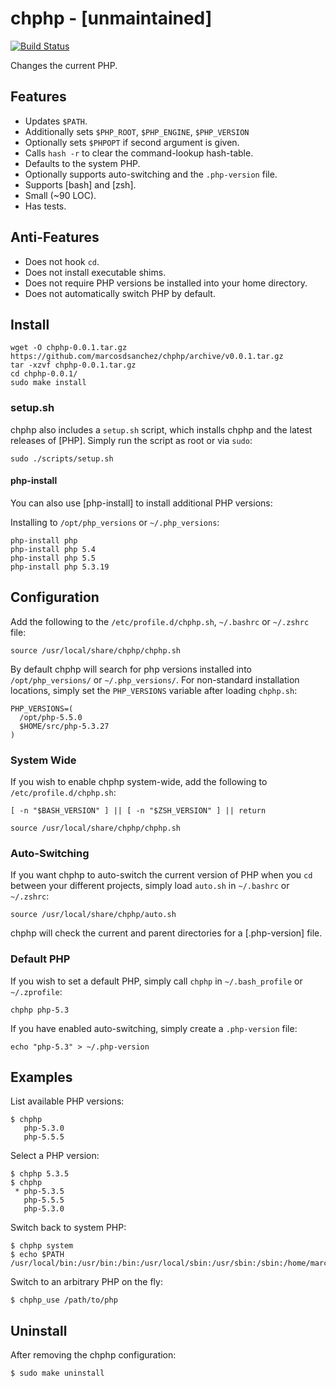 # chphp - [unmaintained]

[![Build Status](https://travis-ci.org/marcosdsanchez/chphp.png)](https://travis-ci.org/marcosdsanchez/chphp)

Changes the current PHP.

## Features

* Updates `$PATH`.
* Additionally sets `$PHP_ROOT`, `$PHP_ENGINE`, `$PHP_VERSION`
* Optionally sets `$PHPOPT` if second argument is given.
* Calls `hash -r` to clear the command-lookup hash-table.
* Defaults to the system PHP.
* Optionally supports auto-switching and the `.php-version` file.
* Supports [bash] and [zsh].
* Small (~90 LOC).
* Has tests.

## Anti-Features

* Does not hook `cd`.
* Does not install executable shims.
* Does not require PHP versions be installed into your home directory.
* Does not automatically switch PHP by default.

## Install

    wget -O chphp-0.0.1.tar.gz https://github.com/marcosdsanchez/chphp/archive/v0.0.1.tar.gz
    tar -xzvf chphp-0.0.1.tar.gz
    cd chphp-0.0.1/
    sudo make install

### setup.sh

chphp also includes a `setup.sh` script, which installs chphp and the latest
releases of [PHP]. Simply run the script as root or
via `sudo`:

    sudo ./scripts/setup.sh

#### php-install

You can also use [php-install] to install additional PHP versions:

Installing to `/opt/php_versions` or `~/.php_versions`:

    php-install php
    php-install php 5.4
    php-install php 5.5
    php-install php 5.3.19

## Configuration

Add the following to the `/etc/profile.d/chphp.sh`, `~/.bashrc` or
`~/.zshrc` file:

    source /usr/local/share/chphp/chphp.sh

By default chphp will search for php versions installed into `/opt/php_versions/` or
`~/.php_versions/`. For non-standard installation locations, simply set the
`PHP_VERSIONS` variable after loading `chphp.sh`:

    PHP_VERSIONS=(
      /opt/php-5.5.0
      $HOME/src/php-5.3.27
    )

### System Wide

If you wish to enable chphp system-wide, add the following to
`/etc/profile.d/chphp.sh`:

    [ -n "$BASH_VERSION" ] || [ -n "$ZSH_VERSION" ] || return

    source /usr/local/share/chphp/chphp.sh

### Auto-Switching

If you want chphp to auto-switch the current version of PHP when you `cd`
between your different projects, simply load `auto.sh` in `~/.bashrc` or
`~/.zshrc`:

    source /usr/local/share/chphp/auto.sh

chphp will check the current and parent directories for a [.php-version]
file.

### Default PHP

If you wish to set a default PHP, simply call `chphp` in `~/.bash_profile` or
`~/.zprofile`:

    chphp php-5.3

If you have enabled auto-switching, simply create a `.php-version` file:

    echo "php-5.3" > ~/.php-version

## Examples

List available PHP versions:

    $ chphp
       php-5.3.0
       php-5.5.5

Select a PHP version:

    $ chphp 5.3.5
    $ chphp
     * php-5.3.5
       php-5.5.5
       php-5.3.0

Switch back to system PHP:

    $ chphp system
    $ echo $PATH
    /usr/local/bin:/usr/bin:/bin:/usr/local/sbin:/usr/sbin:/sbin:/home/marcos/bin

Switch to an arbitrary PHP on the fly:

    $ chphp_use /path/to/php

## Uninstall

After removing the chphp configuration:

    $ sudo make uninstall
